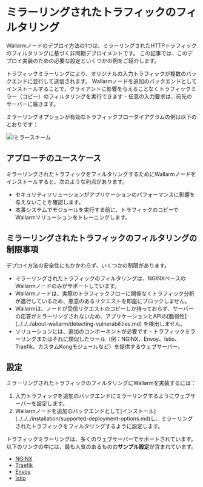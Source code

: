 # ミラーリングされたトラフィックのフィルタリング

Wallarmノードのデプロイ方法の1つは、ミラーリングされたHTTPトラフィックのフィルタリングに基づく非同期デプロイメントです。 この記事では、このデプロイ実装のための必要な設定といくつかの例をご紹介します。

トラフィックミラーリングにより、オリジナルの入力トラフィックが複数のバックエンドに並行して送信されます。 Wallarmノードを追加のバックエンドとしてインストールすることで、クライアントに影響を与えることなくトラフィックミラー（コピー）のフィルタリングを実行できます - 任意の入力要求は、宛先のサーバーに届きます。

ミラーリングオプションが有効なトラフィックフローダイアグラムの例は以下のとおりです：

![!ミラースキーム](../../../images/waf-installation/aws/terraform/wallarm-for-mirrored-traffic.png)

## アプローチのユースケース

ミラーリングされたトラフィックをフィルタリングするためにWallarmノードをインストールすると、次のような利点があります。

* セキュリティソリューションがアプリケーションのパフォーマンスに影響を与えないことを確認します。
* 本番システムでモジュールを実行する前に、トラフィックのコピーでWallarmソリューションをトレーニングします。

## ミラーリングされたトラフィックのフィルタリングの制限事項

デプロイ方法の安全性にもかかわらず、いくつかの制限があります。

* ミラーリングされたトラフィックのフィルタリングは、NGINXベースのWallarmノードのみがサポートしています。
* Wallarmノードは、実際のトラフィックフローに関係なくトラフィック分析が進行しているため、悪意のあるリクエストを即座にブロックしません。
* Wallarmは、ノードが受信リクエストのコピーしか持っておらず、サーバーの応答がミラーリングされないため、アプリケーションとAPIの[脆弱性] (../../../about-wallarm/detecting-vulnerabilities.md) を検出しません。
* ソリューションには、追加のコンポーネントが必要です - トラフィックミラーリングまたはそれに類似したツール（例：NGINX、Envoy、Istio、Traefik、カスタムKongモジュールなど）を提供するウェブサーバー。

## 設定

ミラーリングされたトラフィックのフィルタリングにWallarmを実装するには：

1. 入力トラフィックを追加のバックエンドにミラーリングするようにウェブサーバーを設定します。
1. Wallarmノードを追加のバックエンドとして[インストール] (../../../installation/supported-deployment-options.md)し、ミラーリングされたトラフィックをフィルタリングするように設定します。

トラフィックミラーリングは、多くのウェブサーバーでサポートされています。以下のリンクの中には、最も人気のあるものの**サンプル設定**が含まれています。

* [NGINX](nginx-example.md)
* [Traefik](traefik-example.md)
* [Envoy](envoy-example.md)
* [Istio](istio-example.md)